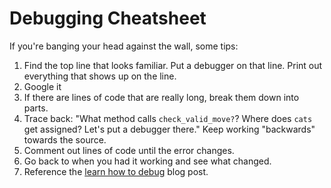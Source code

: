 # Debugging Cheatsheet

If you're banging your head against the wall, some tips:

1. Find the top line that looks familiar.  Put a debugger on that line.  Print out everything that shows up on the line.
2. Google it
3. If there are lines of code that are really long, break them down into parts.
4. Trace back: "What method calls `check_valid_move?`?  Where does `cats` get assigned?  Let's put a debugger there."  Keep working "backwards" towards the source.
5. Comment out lines of code until the error changes.
6. Go back to when you had it working and see what changed.
7. Reference the [learn how to debug][learn-to-debug] blog post.

[learn-to-debug]: https://asherkingabramson.com/blog/productivity/learn-to-debug
